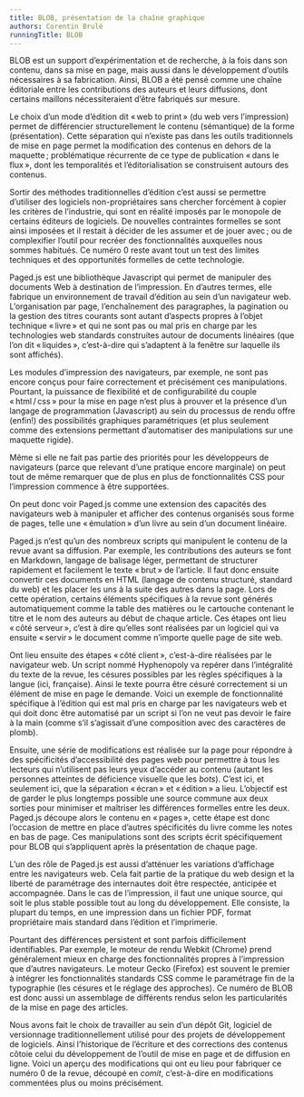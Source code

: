 ```yaml
---
title: BLOB, présentation de la chaîne graphique
authors: Corentin Brulé
runningTitle: BLOB
---
```


BLOB est un support d’expérimentation et de recherche, à la fois dans son contenu, dans sa mise en page, mais aussi dans le développement d’outils nécessaires à sa fabrication.
Ainsi, BLOB a été pensé comme une chaîne éditoriale entre les contributions des auteurs et leurs diffusions, dont certains maillons nécessiteraient d’être fabriqués sur mesure.

Le choix d’un mode d’édition dit «&#8239;web to print&#8239;» (du web vers l’impression) permet de différencier structurellement le contenu (sémantique) de la forme (présentation).
Cette séparation qui n’existe pas dans les outils traditionnels de mise en page permet la modification des contenus en dehors de la maquette&#8239;; problématique récurrente de ce type de publication «&#8239;dans le flux&#8239;», dont les temporalités et l’éditorialisation se construisent autours des contenus.

Sortir des méthodes traditionnelles d’édition c’est aussi se permettre d’utiliser des logiciels non-propriétaires sans chercher forcément à copier les critères de l’industrie, qui sont en réalité imposés par le monopole de certains éditeurs de logiciels. De nouvelles contraintes formelles se sont ainsi imposées et il restait à décider de les assumer et de jouer avec&#8239;; ou de complexifier l’outil pour recréer des fonctionnalités auxquelles nous sommes habitués. Ce numéro 0 reste avant tout un test des limites techniques et des opportunités formelles de cette technologie.

Paged.js est une bibliothèque Javascript qui permet de manipuler des documents Web à destination de l’impression. En d’autres termes, elle fabrique un environnement de travail d’édition au sein d’un navigateur web.
L’organisation par page, l’enchaînement des paragraphes, la pagination ou la gestion des titres courants sont autant d’aspects propres à l’objet technique «&#8239;livre&#8239;» et qui ne sont pas ou mal pris en charge par les technologies web standards construites autour de documents linéaires (que l’on dit «&#8239;liquides&#8239;», c’est-à-dire qui s’adaptent à la fenêtre sur laquelle ils sont affichés).

Les modules d’impression des navigateurs, par exemple, ne sont pas encore conçus pour faire correctement et précisément ces manipulations. Pourtant, la puissance de flexibilité et de configurabilité du couple «&#8239;html&#8239;/&#8239;css&#8239;» pour la mise en page n’est plus à prouver et la présence d’un langage de programmation (Javascript) au sein du processus de rendu offre (enfin!) des possibilités graphiques paramétriques (et plus seulement comme des extensions permettant d’automatiser des manipulations sur une maquette rigide).

Même si elle ne fait pas partie des priorités pour les développeurs de navigateurs (parce que relevant d’une pratique encore marginale) on peut tout de même remarquer que de plus en plus de fonctionnalités CSS pour l’impression commence à être supportées.

On peut donc voir Paged.js comme une extension des capacités des navigateurs web à manipuler et afficher des contenus organisés sous forme de pages, telle une «&#8239;émulation&#8239;» d’un livre au sein d’un document linéaire.

Paged.js n’est qu’un des nombreux scripts qui manipulent le contenu de la revue avant sa diffusion.
Par exemple, les contributions des auteurs se font en Markdown, langage de balisage léger, permettant de structurer rapidement et facilement le texte «&#8239;brut&#8239;» de l’article. Il faut donc ensuite convertir ces documents en HTML (langage de contenu structuré, standard du web) et les placer les uns à la suite des autres dans la page.
Lors de cette opération, certains éléments spécifiques à la revue sont générés automatiquement comme la table des matières ou le cartouche contenant le titre et le nom des auteurs au début de chaque article. Ces étapes ont lieu «&#8239;côté serveur&#8239;», c’est à dire qu’elles sont réalisées par un logiciel qui va ensuite «&#8239;servir&#8239;» le document comme n’importe quelle page de site web.

Ont lieu ensuite des étapes «&#8239;côté client&#8239;», c’est-à-dire réalisées par le navigateur web.
Un script nommé Hyphenopoly va repérer dans l’intégralité du texte de la revue, les césures possibles par les règles spécifiques à la langue (ici, française). Ainsi le texte pourra être césuré correctement si un élément de mise en page le demande.
Voici un exemple de fonctionnalité spécifique à l’édition qui est mal pris en charge par les navigateurs web et qui doit donc être automatisé par un script si l’on ne veut pas devoir le faire à la main (comme s’il s’agissait d’une composition avec des caractères de plomb).

Ensuite, une série de modifications est réalisée sur la page pour répondre à des spécificités d’accessibilité des pages web pour permettre à tous les lecteurs qui n’utilisent pas leurs yeux d’accéder au contenu (autant les personnes atteintes de déficience visuelle que les *bots*).
C’est ici, et seulement ici, que la séparation «&#8239;écran&#8239;» et «&#8239;édition&#8239;» a lieu. L’objectif est de garder le plus longtemps possible une source commune aux deux sorties pour minimiser et maîtriser les différences formelles entre les deux.
Paged.js découpe alors le contenu en «&#8239;pages&#8239;», cette étape est donc l’occasion de mettre en place d’autres spécificités du livre comme les notes en bas de page. Ces manipulations sont des scripts écrit spécifiquement pour BLOB qui s’appliquent après la présentation de chaque page.

L’un des rôle de Paged.js est aussi d’atténuer les variations d’affichage entre les navigateurs web. Cela fait partie de la pratique du web design et la liberté de paramétrage des internautes doit être respectée, anticipée et accompagnée. Dans le cas de l’impression, il faut une unique source, qui soit le plus stable possible tout au long du développement. Elle consiste, la plupart du temps, en une impression dans un fichier PDF, format propriétaire mais standard dans l’édition et l’imprimerie.

Pourtant des différences persistent et sont parfois difficilement identifiables. Par exemple, le moteur de rendu Webkit (Chrome) prend généralement mieux en charge des fonctionnalités propres à l’impression que d’autres navigateurs. Le moteur Gecko (Firefox) est souvent le premier à intégrer les fonctionnalités standards CSS comme le paramétrage fin de la typographie (les césures et le réglage des approches). Ce numéro de BLOB est donc aussi un assemblage de différents rendus selon les particularités de la mise en page des articles.

Nous avons fait le choix de travailler au sein d’un dépôt Git, logiciel de versionnage traditionnellement utilisé pour des projets de développement de logiciels. Ainsi l’historique de l’écriture et des corrections des contenus côtoie celui du développement de l’outil de mise en page et de diffusion en ligne. Voici un aperçu des modifications qui ont eu lieu pour fabriquer ce numéro 0 de la revue, découpé en *comit*, c’est-à-dire en modifications commentées plus ou moins précisément.
